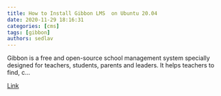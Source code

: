 ```yaml
---
title: How to Install Gibbon LMS  on Ubuntu 20.04
date: 2020-11-29 18:16:31
categories: [cms]
tags: [gibbon]
authors: sedlav
---
```


Gibbon is a free and open-source school management system specially designed for teachers, students, parents and leaders. It helps teachers to find, c...

[Link](https://www.howtoforge.com/how-to-install-gibbon-lms-on-ubuntu-20-04/)
